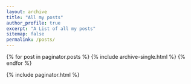 ```yaml
---
layout: archive
title: "All my posts"
author_profile: true
excerpt: "A List of all my posts"
sitemap: false
permalink: /posts/
---
```


{% for post in paginator.posts %}
  {% include archive-single.html %}
{% endfor %}

{% include paginator.html %}